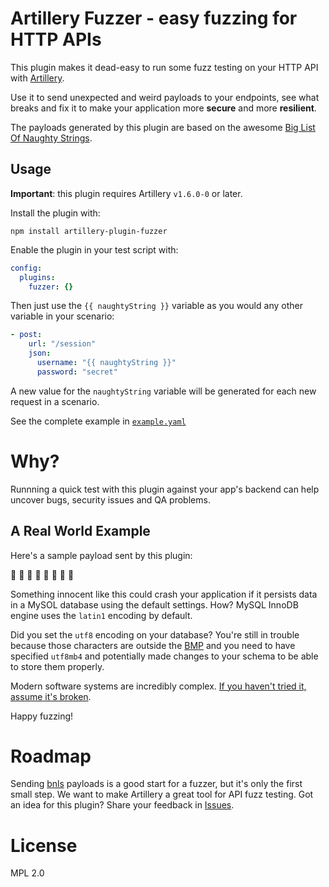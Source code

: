 
# Artillery Fuzzer - easy fuzzing for HTTP APIs

This plugin makes it dead-easy to run some fuzz testing on your HTTP API with [Artillery](https://artillery.io).

Use it to send unexpected and weird payloads to your endpoints, see what breaks and fix it to make your application more **secure** and more **resilient**.

The payloads generated by this plugin are based on the awesome [Big List Of Naughty Strings](https://github.com/minimaxir/big-list-of-naughty-strings/).

## Usage

**Important**: this plugin requires Artillery `v1.6.0-0` or later.

Install the plugin with:

```
npm install artillery-plugin-fuzzer
```

Enable the plugin in your test script with:

```yaml
config:
  plugins:
    fuzzer: {}
```

Then just use the `{{ naughtyString }}` variable as you would any other variable in your scenario:

```yaml
- post:
    url: "/session"
    json:
      username: "{{ naughtyString }}"
      password: "secret"
```

A new value for the `naughtyString` variable will be generated for each new request in a scenario.

See the complete example in [`example.yaml`](example.yaml)

# Why?

Runnning a quick test with this plugin against your app's backend can help uncover bugs, security issues and QA problems.

## A Real World Example

Here's a sample payload sent by this plugin:

👾 🙇 💁 🙅 🙆 🙋 🙎 🙍

Something innocent like this could crash your application if it persists data in a MySOL database using the default settings. How? MySQL InnoDB engine uses the `latin1` encoding by default.

Did you set the `utf8` encoding on your database? You're still in trouble because those characters are outside the [BMP](https://en.wikipedia.org/wiki/Plane_(Unicode)#Basic_Multilingual_Plane) and you need to have specified `utf8mb4` and potentially made changes to your schema to be able to store them properly.

Modern software systems are incredibly complex. [If you haven't tried it, assume it's broken](https://landing.google.com/sre/book/chapters/testing-reliability.html).

Happy fuzzing!

# Roadmap

Sending [bnls](https://github.com/minimaxir/big-list-of-naughty-strings/) payloads is a good start for a fuzzer, but it's only the first small step. We want to make Artillery a great tool for API fuzz testing. Got an idea for this plugin? Share your feedback in [Issues](https://github.com/shoreditch-ops/artillery-plugin-fuzzer/issues).

# License

MPL 2.0
